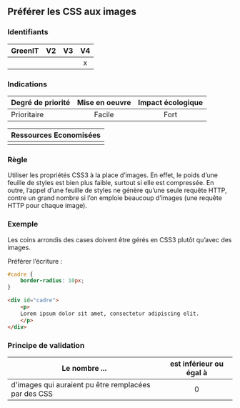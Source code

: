 ## Préférer les CSS aux images
### Identifiants

| GreenIT |  V2  |  V3  |  V4  |
|---------|:----:|:----:|:----:|
|      |   |   |  x   |

### Indications

| Degré de priorité |      Mise en oeuvre       |  Impact écologique    | 
|-------------------|:-------------------------:|:---------------------:|
| Prioritaire       |  Facile                   |   Fort                | 


|Ressources Economisées                                      |
|:----------------------------------------------------------:|
|    |

### Règle

Utiliser les propriétés CSS3 à la place d’images. En effet, le poids d’une feuille de styles est bien plus faible, surtout si elle est compressée. En outre, l’appel d’une feuille de styles ne génère qu’une seule requête HTTP, contre un grand nombre si l’on emploie beaucoup d’images
(une requête HTTP pour chaque image).

### Exemple

Les coins arrondis des cases doivent être gérés en CSS3 plutôt qu’avec des images.

Préférer l’écriture :
```css
#cadre {
    border-radius: 10px;
}
```

```html
<div id="cadre">
    <p>
    Lorem ipsum dolor sit amet, consectetur adipiscing elit.
    </p>
</div>
```


### Principe de validation

| Le nombre ...     | est inférieur ou égal à   |  
|-------------------|:-------------------------:|
|  d'images qui auraient pu être remplacées par des CSS |  0 |
